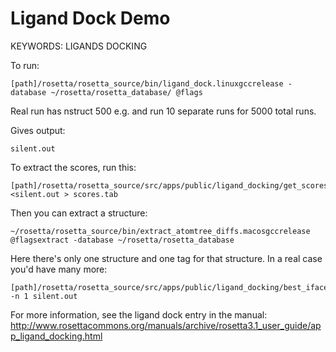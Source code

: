 Ligand Dock Demo
================

KEYWORDS: LIGANDS DOCKING

To run:

    [path]/rosetta/rosetta_source/bin/ligand_dock.linuxgccrelease -database ~/rosetta/rosetta_database/ @flags

Real run has nstruct 500 e.g. and run 10 separate runs for 5000 total runs.

Gives output:

    silent.out

To extract the scores, run this:

    [path]/rosetta/rosetta_source/src/apps/public/ligand_docking/get_scores.py
    <silent.out > scores.tab

Then you can extract a structure:

    ~/rosetta/rosetta_source/bin/extract_atomtree_diffs.macosgccrelease
    @flagsextract -database ~/rosetta/rosetta_database

Here there's only one structure and one tag for that structure. In a
real case you'd have many more:

    [path]/rosetta/rosetta_source/src/apps/public/ligand_docking/best_ifaceE.py
    -n 1 silent.out

For more information, see the ligand dock entry in the manual:  
http://www.rosettacommons.org/manuals/archive/rosetta3.1_user_guide/app_ligand_docking.html

